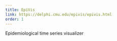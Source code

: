 ```yaml
---
title: EpiVis
link: https://delphi.cmu.edu/epivis/epivis.html
order: 1
---
```


Epidemiological time series visualizer
